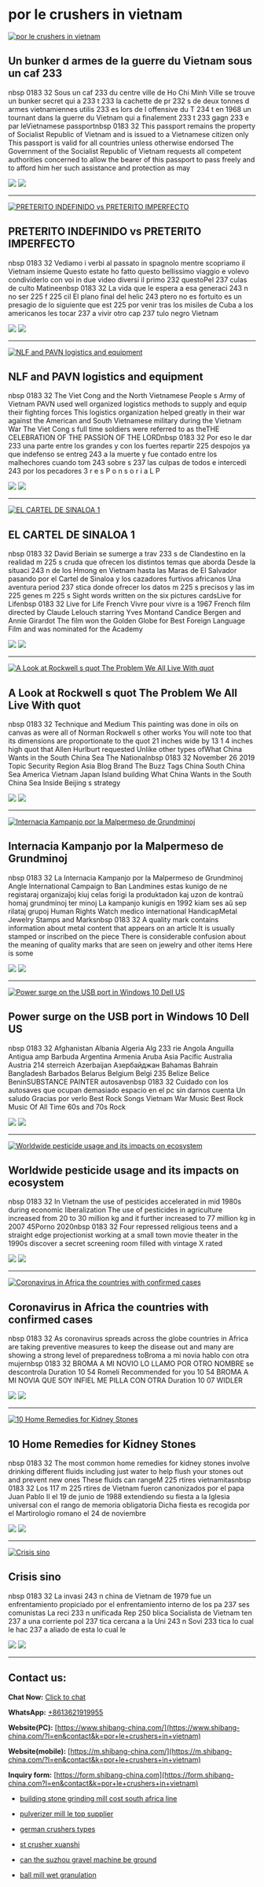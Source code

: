 # por le crushers in vietnam

<a href="https://swt.shibang-china.com/?l=en&img&k=por+le+crushers+in+vietnam" target="_blank">![por le crushers in vietnam](http://static.shibang-china.com/all-800x300/9.jpg)</a>

## Un bunker d armes de la guerre du Vietnam sous un caf 233
nbsp 0183 32 Sous un caf 233 du centre ville de Ho Chi Minh Ville se trouve un bunker secret qui a 233 t 233 la cachette de pr 232 s de deux tonnes d armes vietnamiennes utilis 233 es lors de l offensive du T 234 t en 1968 un tournant dans la guerre du Vietnam qui a finalement 233 t 233 gagn 233 e par leVietnamese passportnbsp 0183 32 This passport remains the property of Socialist Republic of Vietnam and is issued to a Vietnamese citizen only This passport is valid for all countries unless otherwise endorsed The Government of the Socialist Republic of Vietnam requests all competent authorities concerned to allow the bearer of this passport to pass freely and to afford him her such assistance and protection as may


<a href="https://whatsapp.shibangsoft.com/WhatsApp.php" target="_blank" title="WhatsApp">![](http://static.shibang-china.com/icon/whatsapp.png)</a> <a href="https://swt.shibang-china.com/?l=en&icon&k=por+le+crushers+in+vietnam" target="_blank">![](http://static.shibang-china.com/icon/chat-en.png)</a>

---

<a href="https://swt.shibang-china.com/?l=en&img&k=por+le+crushers+in+vietnam" target="_blank">![PRETERITO INDEFINIDO vs PRETERITO IMPERFECTO](http://static.shibang-china.com/all-800x300/150.jpg)</a>

## PRETERITO INDEFINIDO vs PRETERITO IMPERFECTO
nbsp 0183 32 Vediamo i verbi al passato in spagnolo mentre scopriamo il Vietnam insieme Questo estate ho fatto questo bellissimo viaggio e volevo condividerlo con voi in due video diversi il primo 232 questoPel 237 culas de culto Matineenbsp 0183 32 La vida que le espera a esa generaci 243 n no ser 225 f 225 cil El plano final del helic 243 ptero no es fortuito es un presagio de lo siguiente que est 225 por venir tras los misiles de Cuba a los americanos les tocar 237 a vivir otro cap 237 tulo negro Vietnam


<a href="https://whatsapp.shibangsoft.com/WhatsApp.php" target="_blank" title="WhatsApp">![](http://static.shibang-china.com/icon/whatsapp.png)</a> <a href="https://swt.shibang-china.com/?l=en&icon&k=por+le+crushers+in+vietnam" target="_blank">![](http://static.shibang-china.com/icon/chat-en.png)</a>

---

<a href="https://swt.shibang-china.com/?l=en&img&k=por+le+crushers+in+vietnam" target="_blank">![NLF and PAVN logistics and equipment](http://static.shibang-china.com/all-800x300/915.jpg)</a>

## NLF and PAVN logistics and equipment
nbsp 0183 32 The Viet Cong and the North Vietnamese People s Army of Vietnam PAVN used well organized logistics methods to supply and equip their fighting forces This logistics organization helped greatly in their war against the American and South Vietnamese military during the Vietnam War The Viet Cong s full time soldiers were referred to as theTHE CELEBRATION OF THE PASSION OF THE LORDnbsp 0183 32 Por eso le dar 233 una parte entre los grandes y con los fuertes repartir 225 despojos ya que indefenso se entreg 243 a la muerte y fue contado entre los malhechores cuando tom 243 sobre s 237 las culpas de todos e intercedi 243 por los pecadores 3 r e s P o n s o r i a L P


<a href="https://whatsapp.shibangsoft.com/WhatsApp.php" target="_blank" title="WhatsApp">![](http://static.shibang-china.com/icon/whatsapp.png)</a> <a href="https://swt.shibang-china.com/?l=en&icon&k=por+le+crushers+in+vietnam" target="_blank">![](http://static.shibang-china.com/icon/chat-en.png)</a>

---

<a href="https://swt.shibang-china.com/?l=en&img&k=por+le+crushers+in+vietnam" target="_blank">![EL CARTEL DE SINALOA 1](http://static.shibang-china.com/all-800x300/1079.jpg)</a>

## EL CARTEL DE SINALOA 1
nbsp 0183 32 David Beriain se sumerge a trav 233 s de Clandestino en la realidad m 225 s cruda que ofrecen los distintos temas que aborda Desde la situaci 243 n de los Hmong en Vietnam hasta las Maras de El Salvador pasando por el Cartel de Sinaloa y los cazadores furtivos africanos Una aventura period 237 stica donde ofrecer los datos m 225 s precisos y las im 225 genes m 225 s Sight words written on the six pictures cardsLive for Lifenbsp 0183 32 Live for Life French Vivre pour vivre is a 1967 French film directed by Claude Lelouch starring Yves Montand Candice Bergen and Annie Girardot The film won the Golden Globe for Best Foreign Language Film and was nominated for the Academy


<a href="https://whatsapp.shibangsoft.com/WhatsApp.php" target="_blank" title="WhatsApp">![](http://static.shibang-china.com/icon/whatsapp.png)</a> <a href="https://swt.shibang-china.com/?l=en&icon&k=por+le+crushers+in+vietnam" target="_blank">![](http://static.shibang-china.com/icon/chat-en.png)</a>

---

<a href="https://swt.shibang-china.com/?l=en&img&k=por+le+crushers+in+vietnam" target="_blank">![A Look at Rockwell s quot The Problem We All Live With quot](http://static.shibang-china.com/all-800x300/828.jpg)</a>

## A Look at Rockwell s quot The Problem We All Live With quot
nbsp 0183 32 Technique and Medium This painting was done in oils on canvas as were all of Norman Rockwell s other works You will note too that its dimensions are proportionate to the quot 21 inches wide by 13 1 4 inches high quot that Allen Hurlburt requested Unlike other types ofWhat China Wants in the South China Sea The Nationalnbsp 0183 32 November 26 2019 Topic Security Region Asia Blog Brand The Buzz Tags China South China Sea America Vietnam Japan Island building What China Wants in the South China Sea Inside Beijing s strategy


<a href="https://whatsapp.shibangsoft.com/WhatsApp.php" target="_blank" title="WhatsApp">![](http://static.shibang-china.com/icon/whatsapp.png)</a> <a href="https://swt.shibang-china.com/?l=en&icon&k=por+le+crushers+in+vietnam" target="_blank">![](http://static.shibang-china.com/icon/chat-en.png)</a>

---

<a href="https://swt.shibang-china.com/?l=en&img&k=por+le+crushers+in+vietnam" target="_blank">![Internacia Kampanjo por la Malpermeso de Grundminoj](http://static.shibang-china.com/all-800x300/1072.jpg)</a>

## Internacia Kampanjo por la Malpermeso de Grundminoj
nbsp 0183 32 La Internacia Kampanjo por la Malpermeso de Grundminoj Angle International Campaign to Ban Landmines estas kunigo de ne registaraj organizaĵoj kiuj celas forigi la produktadon kaj uzon de kontraŭ homaj grundminoj ter minoj La kampanjo kunigis en 1992 kiam ses aŭ sep rilataj grupoj Human Rights Watch medico international HandicapMetal Jewelry Stamps and Marksnbsp 0183 32 A quality mark contains information about metal content that appears on an article It is usually stamped or inscribed on the piece There is considerable confusion about the meaning of quality marks that are seen on jewelry and other items Here is some


<a href="https://whatsapp.shibangsoft.com/WhatsApp.php" target="_blank" title="WhatsApp">![](http://static.shibang-china.com/icon/whatsapp.png)</a> <a href="https://swt.shibang-china.com/?l=en&icon&k=por+le+crushers+in+vietnam" target="_blank">![](http://static.shibang-china.com/icon/chat-en.png)</a>

---

<a href="https://swt.shibang-china.com/?l=en&img&k=por+le+crushers+in+vietnam" target="_blank">![Power surge on the USB port in Windows 10 Dell US](http://static.shibang-china.com/all-800x300/1437.jpg)</a>

## Power surge on the USB port in Windows 10 Dell US
nbsp 0183 32 Afghanistan Albania Algeria Alg 233 rie Angola Anguilla Antigua amp Barbuda Argentina Armenia Aruba Asia Pacific Australia Austria 214 sterreich Azerbaijan Азербайджан Bahamas Bahrain Bangladesh Barbados Belarus Belgium Belgi 235 Belize Belice BeninSUBSTANCE PAINTER autosavenbsp 0183 32 Cuidado con los autosaves que ocupan demasiado espacio en el pc sin darnos cuenta Un saludo Gracias por verlo Best Rock Songs Vietnam War Music Best Rock Music Of All Time 60s and 70s Rock


<a href="https://whatsapp.shibangsoft.com/WhatsApp.php" target="_blank" title="WhatsApp">![](http://static.shibang-china.com/icon/whatsapp.png)</a> <a href="https://swt.shibang-china.com/?l=en&icon&k=por+le+crushers+in+vietnam" target="_blank">![](http://static.shibang-china.com/icon/chat-en.png)</a>

---

<a href="https://swt.shibang-china.com/?l=en&img&k=por+le+crushers+in+vietnam" target="_blank">![Worldwide pesticide usage and its impacts on ecosystem](http://static.shibang-china.com/all-800x300/341.jpg)</a>

## Worldwide pesticide usage and its impacts on ecosystem
nbsp 0183 32 In Vietnam the use of pesticides accelerated in mid 1980s during economic liberalization The use of pesticides in agriculture increased from 20 to 30 million kg and it further increased to 77 million kg in 2007 45Porno 2020nbsp 0183 32 Four repressed religious teens and a straight edge projectionist working at a small town movie theater in the 1990s discover a secret screening room filled with vintage X rated


<a href="https://whatsapp.shibangsoft.com/WhatsApp.php" target="_blank" title="WhatsApp">![](http://static.shibang-china.com/icon/whatsapp.png)</a> <a href="https://swt.shibang-china.com/?l=en&icon&k=por+le+crushers+in+vietnam" target="_blank">![](http://static.shibang-china.com/icon/chat-en.png)</a>

---

<a href="https://swt.shibang-china.com/?l=en&img&k=por+le+crushers+in+vietnam" target="_blank">![Coronavirus in Africa the countries with confirmed cases](http://static.shibang-china.com/all-800x300/1248.jpg)</a>

## Coronavirus in Africa the countries with confirmed cases
nbsp 0183 32 As coronavirus spreads across the globe countries in Africa are taking preventive measures to keep the disease out and many are showing a strong level of preparedness toBroma a mi novia hablo con otra mujernbsp 0183 32 BROMA A MI NOVIO LO LLAMO POR OTRO NOMBRE se descontrola Duration 10 54 Romeli Recommended for you 10 54 BROMA A MI NOVIA QUE SOY INFIEL ME PILLA CON OTRA Duration 10 07 WIDLER


<a href="https://whatsapp.shibangsoft.com/WhatsApp.php" target="_blank" title="WhatsApp">![](http://static.shibang-china.com/icon/whatsapp.png)</a> <a href="https://swt.shibang-china.com/?l=en&icon&k=por+le+crushers+in+vietnam" target="_blank">![](http://static.shibang-china.com/icon/chat-en.png)</a>

---

<a href="https://swt.shibang-china.com/?l=en&img&k=por+le+crushers+in+vietnam" target="_blank">![10 Home Remedies for Kidney Stones](http://static.shibang-china.com/all-800x300/544.jpg)</a>

## 10 Home Remedies for Kidney Stones
nbsp 0183 32 The most common home remedies for kidney stones involve drinking different fluids including just water to help flush your stones out and prevent new ones These fluids can rangeM 225 rtires vietnamitasnbsp 0183 32 Los 117 m 225 rtires de Vietnam fueron canonizados por el papa Juan Pablo II el 19 de junio de 1988 extendiendo su fiesta a la Iglesia universal con el rango de memoria obligatoria Dicha fiesta es recogida por el Martirologio romano el 24 de noviembre


<a href="https://whatsapp.shibangsoft.com/WhatsApp.php" target="_blank" title="WhatsApp">![](http://static.shibang-china.com/icon/whatsapp.png)</a> <a href="https://swt.shibang-china.com/?l=en&icon&k=por+le+crushers+in+vietnam" target="_blank">![](http://static.shibang-china.com/icon/chat-en.png)</a>

---

<a href="https://swt.shibang-china.com/?l=en&img&k=por+le+crushers+in+vietnam" target="_blank">![Crisis sino](http://static.shibang-china.com/all-800x300/1482.jpg)</a>

## Crisis sino
nbsp 0183 32 La invasi 243 n china de Vietnam de 1979 fue un enfrentamiento propiciado por el enfrentamiento interno de los pa 237 ses comunistas La reci 233 n unificada Rep 250 blica Socialista de Vietnam ten 237 a una corriente pol 237 tica cercana a la Uni 243 n Sovi 233 tica lo cual le hac 237 a aliado de esta lo cual le

<a href="https://whatsapp.shibangsoft.com/WhatsApp.php" target="_blank" title="WhatsApp">![](http://static.shibang-china.com/icon/whatsapp.png)</a> <a href="https://swt.shibang-china.com/?l=en&icon&k=por+le+crushers+in+vietnam" target="_blank">![](http://static.shibang-china.com/icon/chat-en.png)</a>

---
## Contact us:

**Chat Now:** [Click to chat](https://swt.shibang-china.com?l=en&contact&k=por+le+crushers+in+vietnam)

**WhatsApp:**  [+8613621919955](https://whatsapp.shibangsoft.com/WhatsApp.php)

**Website(PC):** [https://www.shibang-china.com/](https://www.shibang-china.com/?l=en&contact&k=por+le+crushers+in+vietnam)

**Website(mobile):** [https://m.shibang-china.com/](https://m.shibang-china.com/?l=en&contact&k=por+le+crushers+in+vietnam)

**Inquiry form:** [https://form.shibang-china.com](https://form.shibang-china.com?l=en&contact&k=por+le+crushers+in+vietnam)

* [building stone grinding mill cost south africa line](../163/building%20stone%20grinding%20mill%20cost%20south%20africa%20line.md)

* [pulverizer mill le top supplier](../161/pulverizer%20mill%20le%20top%20supplier.md)

* [german crushers types](../168/german%20crushers%20types.md)

* [st crusher xuanshi](../167/st%20crusher%20xuanshi.md)

* [can the suzhou gravel machine be ground](../161/can%20the%20suzhou%20gravel%20machine%20be%20ground.md)

* [ball mill wet granulation](../163/ball%20mill%20wet%20granulation.md)